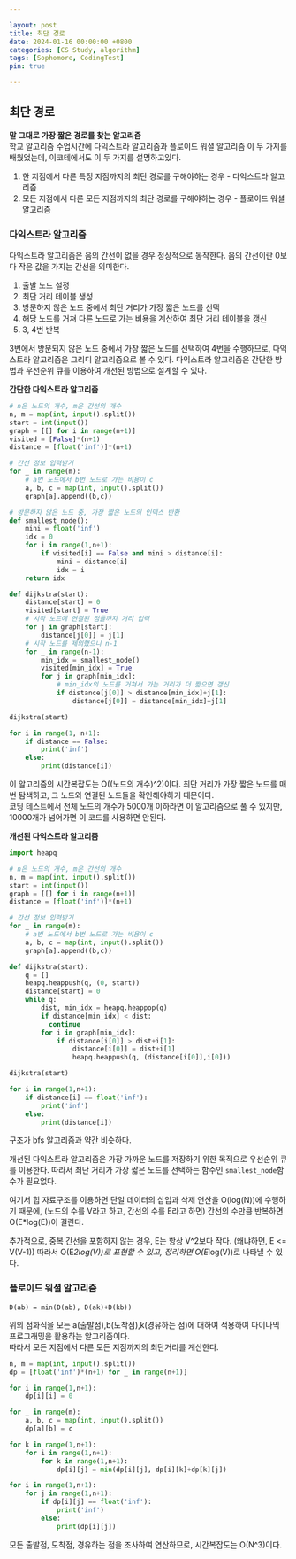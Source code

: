 ```yaml
---

layout: post
title: 최단 경로
date: 2024-01-16 00:00:00 +0800
categories: [CS Study, algorithm]
tags: [Sophomore, CodingTest]
pin: true

---
```


## 최단 경로
**말 그대로 가장 짧은 경로를 찾는 알고리즘**  
학교 알고리즘 수업시간에 다익스트라 알고리즘과 플로이드 워셜 알고리즘 이 두 가지를 배웠었는데, 이코테에서도 이 두 가지를 설명하고있다.  
1. 한 지점에서 다른 특정 지점까지의 최단 경로를 구해야하는 경우 - 다익스트라 알고리즘
2. 모든 지점에서 다른 모든 지점까지의 최단 경로를 구해야하는 경우 - 플로이드 워셜 알고리즘

### 다익스트라 알고리즘
다익스트라 알고리즘은 음의 간선이 없을 경우 정상적으로 동작한다. 음의 간선이란 0보다 작은 값을 가지는 간선을 의미한다.  
1. 출발 노드 설정
2. 최단 거리 테이블 생성
3. 방문하지 않은 노드 중에서 최단 거리가 가장 짧은 노드를 선택
4. 해당 노드를 거쳐 다른 노드로 가는 비용을 계산하여 최단 거리 테이블을 갱신
5. 3, 4번 반복

3번에서 방문되지 않은 노드 중에서 가장 짧은 노드를 선택하여 4번을 수행하므로, 다익스트라 알고리즘은 그리디 알고리즘으로 볼 수 있다. 다익스트라 알고리즘은 간단한 방법과 우선순위 큐를 이용하여 개선된 방법으로 설계할 수 있다.  

**간단한 다익스트라 알고리즘**
```python
# n은 노드의 개수, m은 간선의 개수
n, m = map(int, input().split())
start = int(input())
graph = [[] for i in range(n+1)]
visited = [False]*(n+1)
distance = [float('inf')]*(n+1)

# 간선 정보 입력받기
for _ in range(m):
    # a번 노드에서 b번 노드로 가는 비용이 c
    a, b, c = map(int, input().split())
    graph[a].append((b,c))

# 방문하지 않은 노드 중, 가장 짧은 노드의 인덱스 반환
def smallest_node():
    mini = float('inf')
    idx = 0
    for i in range(1,n+1):
        if visited[i] == False and mini > distance[i]:
            mini = distance[i]
            idx = i
    return idx

def dijkstra(start):
    distance[start] = 0
    visited[start] = True
    # 시작 노드에 연결된 점들까지 거리 입력
    for j in graph[start]:
        distance[j[0]] = j[1]
    # 시작 노드를 제외했으니 n-1
    for _ in range(n-1):
        min_idx = smallest_node()
        visited[min_idx] = True
        for j in graph[min_idx]:
            # min_idx의 노드를 거쳐서 가는 거리가 더 짧으면 갱신 
            if distance[j[0]] > distance[min_idx]+j[1]:
                distance[j[0]] = distance[min_idx]+j[1]

dijkstra(start)

for i in range(1, n+1):
    if distance == False:
        print('inf')
    else:
        print(distance[i])
```  
이 알고리즘의 시간복잡도는 O((노드의 개수)^2)이다. 최단 거리가 가장 짧은 노드를 매번 탐색하고, 그 노드와 연결된 노드들을 확인해야하기 때문이다.  
코딩 테스트에서 전체 노드의 개수가 5000개 이하라면 이 알고리즘으로 풀 수 있지만, 10000개가 넘어가면 이 코드를 사용하면 안된다.  
  

**개선된 다익스트라 알고리즘**
```python
import heapq

# n은 노드의 개수, m은 간선의 개수
n, m = map(int, input().split())
start = int(input())
graph = [[] for i in range(n+1)]
distance = [float('inf')]*(n+1)

# 간선 정보 입력받기
for _ in range(m):
    # a번 노드에서 b번 노드로 가는 비용이 c
    a, b, c = map(int, input().split())
    graph[a].append((b,c))

def dijkstra(start):
    q = []
    heapq.heappush(q, (0, start))
    distance[start] = 0
    while q:
        dist, min_idx = heapq.heappop(q)
        if distance[min_idx] < dist:
          continue
        for i in graph[min_idx]:
            if distance[i[0]] > dist+i[1]:
                distance[i[0]] = dist+i[1]
                heapq.heappush(q, (distance[i[0]],i[0]))

dijkstra(start)

for i in range(1,n+1):
    if distance[i] == float('inf'):
        print('inf')
    else:
        print(distance[i])
```  
구조가 bfs 알고리즘과 약간 비슷하다.  

개선된 다익스트라 알고리즘은 가장 가까운 노드를 저장하기 위한 목적으로 우선순위 큐를 이용한다. 
따라서 최단 거리가 가장 짧은 노드를 선택하는 함수인 `smallest_node`함수가 필요없다.  

여기서 힙 자료구조를 이용하면 단일 데이터의 삽입과 삭제 연산을 O(log(N))에 수행하기 때문에, (노드의 수를 V라고 하고, 간선의 수를 E라고 하면) 간선의 수만큼 반복하면 O(E*log(E))이 걸린다.  

추가적으로, 중복 간선을 포함하지 않는 경우, E는 항상 V^2보다 작다. (왜냐하면, E <= V(V-1)) 따라서 O(E*2log(V))로 표현할 수 있고, 정리하면 O(E*log(V))로 나타낼 수 있다.  

### 플로이드 워셜 알고리즘  

`D(ab) = min(D(ab), D(ak)+D(kb))`  
  
위의 점화식을 모든 a(출발점),b(도착점),k(경유하는 점)에 대하여 적용하여 다이나믹 프로그래밍을 활용하는 알고리즘이다.  
따라서 모든 지점에서 다른 모든 지점까지의 최단거리를 계산한다.  

```python
n, m = map(int, input().split())
dp = [float('inf')*(n+1) for _ in range(n+1)]

for i in range(1,n+1):
    dp[i][i] = 0

for _ in range(m):
    a, b, c = map(int, input().split())
    dp[a][b] = c

for k in range(1,n+1):
    for i in range(1,n+1):
        for k in range(1,n+1):
            dp[i][j] = min(dp[i][j], dp[i][k]+dp[k][j])

for i in range(1,n+1):
    for j in range(1,n+1):
        if dp[i][j] == float('inf'):
            print('inf')
        else:
            print(dp[i][j])
```

모든 출발점, 도착점, 경유하는 점을 조사하여 연산하므로, 시간복잡도는 O(N^3)이다.
